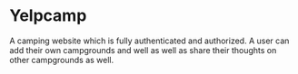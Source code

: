 # Yelpcamp
A camping website which is fully authenticated and authorized. A user can add their own campgrounds and well as well as share their thoughts on other campgrounds as well.
